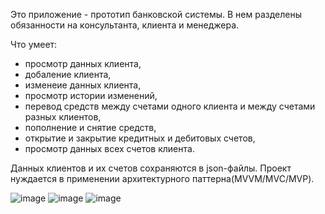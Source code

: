 Это приложение - прототип банковской системы. В нем разделены обязанности на консультанта, клиента и менеджера. 

Что умеет: 
- просмотр данных клиента,
- добаление клиента,
- изменеие данных клиента,
- просмотр истории изменений,
- перевод средств между счетами одного клиента и между счетами разных клиентов,
- пополнение и снятие средств,
- открытие и закрытие кредитных и дебитовых счетов,
- просмотр данных всех счетов клиента.

Данных клиентов и их счетов сохраняются в json-файлы.
Проект нуждается в применении архитектурного паттерна(MVVM/MVC/MVP).

![image](https://user-images.githubusercontent.com/97103520/208727708-8d2fc3ec-b9ff-4908-b172-b8642ee9aed8.png)
![image](https://user-images.githubusercontent.com/97103520/208727751-50ca701d-e589-4ddd-a972-03bcb03a7ba7.png)
![image](https://user-images.githubusercontent.com/97103520/208727787-16c72f6b-92c6-4def-82f6-883904bc3ba6.png)
